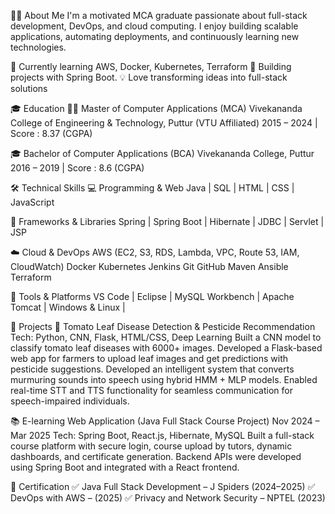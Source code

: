 🧑‍🎓 About Me
I'm a motivated MCA graduate passionate about full-stack development, DevOps, and cloud computing. I enjoy building scalable applications, automating deployments, and continuously learning new technologies.

🔭 Currently learning AWS, Docker, Kubernetes, Terraform
🌱 Building projects with Spring Boot.
💡 Love transforming ideas into full-stack solutions

🎓 Education
🧑‍🎓 Master of Computer Applications (MCA)
Vivekananda College of Engineering & Technology, Puttur (VTU Affiliated)
2015 – 2024 | Score : 8.37 (CGPA)

🎓 Bachelor of Computer Applications (BCA)
Vivekananda College, Puttur
2016 – 2019 | Score : 8.6 (CGPA)

🛠 Technical Skills
💻 Programming & Web
Java | SQL | HTML | CSS | JavaScript

🔧 Frameworks & Libraries
Spring | Spring Boot | Hibernate | JDBC | Servlet | JSP 

☁️ Cloud & DevOps
AWS (EC2, S3, RDS, Lambda, VPC, Route 53, IAM, CloudWatch)
Docker Kubernetes Jenkins Git GitHub Maven Ansible Terraform

🧰 Tools & Platforms
VS Code |  Eclipse | MySQL Workbench | Apache Tomcat | Windows & Linux | 

💼 Projects
🍅 Tomato Leaf Disease Detection & Pesticide Recommendation
Tech: Python, CNN, Flask, HTML/CSS, Deep Learning
Built a CNN model to classify tomato leaf diseases with 6000+ images.
Developed a Flask-based web app for farmers to upload leaf images and get predictions with pesticide suggestions.
Developed an intelligent system that converts murmuring sounds into speech using hybrid HMM + MLP models. Enabled real-time STT and TTS functionality for seamless communication for speech-impaired individuals.

📚 E-learning Web Application (Java Full Stack Course Project)
Nov 2024 – Mar 2025
Tech: Spring Boot, React.js, Hibernate, MySQL
Built a full-stack course platform with secure login, course upload by tutors, dynamic dashboards, and certificate generation. Backend APIs were developed using Spring Boot and integrated with a React frontend.


📜 Certification
✅ Java Full Stack Development – J Spiders (2024–2025)
✅ DevOps with AWS – (2025)
✅ Privacy and Network Security – NPTEL (2023)
